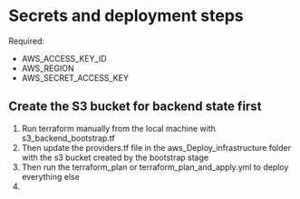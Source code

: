 # Secrets and deployment steps

Required:
* AWS_ACCESS_KEY_ID
* AWS_REGION
* AWS_SECRET_ACCESS_KEY

## Create the S3 bucket for backend state first

1. Run terraform manually from the local machine with s3_backend_bootstrap.tf 
2. Then update the providers.tf file in the aws_Deploy_infrastructure folder with the s3 bucket created by the bootstrap stage
3. Then run the terraform_plan or terraform_plan_and_apply.yml to deploy everything else
4. 